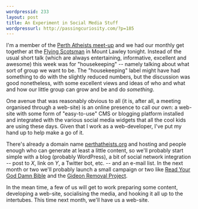 ```yaml
--- 
wordpressid: 233
layout: post
title: An Experiment in Social Media Stuff
wordpressurl: http://passingcuriosity.com/?p=185
---
```

I'm a member of the [Perth Atheists meet-up](http://www.perthatheists.org/) and we had our monthly get together at the [Flying Scotsman](http://flyingscotsman.com.au/) in Mount Lawley tonight. Instead of the usual short talk (which are always entertaining, informative, excellent and awesome) this week was for "housekeeping" -- namely talking about what sort of group we want to be. The "housekeeping" label might have had something to do with the slightly reduced numbers, but the discussion was good nonetheless, with some excellent views and ideas of who and what and how our little group can grow and be and do *something*.

<!--more-->

One avenue that was reasonably obvious to all (it is, after all, a meeting organised through a web-site) is an online presence to call our own: a web-site with some form of "easy-to-use" CMS or blogging platform installed and integrated with the various social media widgets that all the cool kids are using these days. Given that I work as a web-developer, I've put my hand up to help make a go of it.

There's already a domain name [perthatheists.org](http://www.perthatheists.org/) and hosting and people enough who can generate at least a little content, so we'll probably start simple with a blog (probably WordPress), a bit of social network integration -- post to *X*, link on *Y*, a Twitter bot, etc. -- and an e-mail list. In the next month or two we'll probably launch a small campaign or two like [Read Your God Damn Bible](http://www.readyourgoddamnbible.com/) and the [Gideon Removal Project](http://gideonremoval.godlessheathens.org.uk/).

In the mean time, a few of us will get to work preparing some content, developing a web-site, socialising the media, and hooking it all up to the intertubes. This time next month, we'll have us a web-site.
